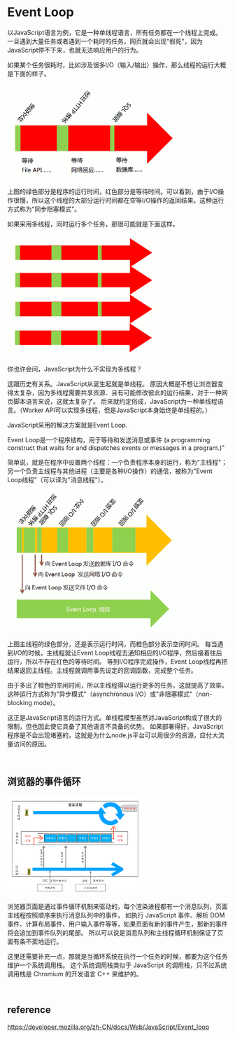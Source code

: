 # Event Loop
以JavaScript语言为例，它是一种单线程语言，所有任务都在一个线程上完成。
一旦遇到大量任务或者遇到一个耗时的任务，网页就会出现"假死"，因为JavaScript停不下来，也就无法响应用户的行为。

如果某个任务很耗时，比如涉及很多I/O（输入/输出）操作，那么线程的运行大概是下面的样子。

<img src="./pics/sync-block.png" />

上图的绿色部分是程序的运行时间，红色部分是等待时间。可以看到，由于I/O操作很慢，所以这个线程的大部分运行时间都在空等I/O操作的返回结果。这种运行方式称为"同步阻塞模式"。

如果采用多线程，同时运行多个任务，那很可能就是下面这样。

<img src="./pics/multi-thread.png" />

你也许会问，JavaScript为什么不实现为多线程？

这跟历史有关系。JavaScript从诞生起就是单线程。
原因大概是不想让浏览器变得太复杂，因为多线程需要共享资源、且有可能修改彼此的运行结果，对于一种网页脚本语言来说，这就太复杂了。
后来就约定俗成，JavaScript为一种单线程语言。（Worker API可以实现多线程，但是JavaScript本身始终是单线程的。）

JavaScript采用的解决方案就是Event Loop.

Event Loop是一个程序结构，用于等待和发送消息或事件 (a programming construct that waits for and dispatches events or messages in a program.)"

简单说，就是在程序中设置两个线程：一个负责程序本身的运行，称为"主线程"；
另一个负责主线程与其他进程（主要是各种I/O操作）的通信，被称为"Event Loop线程"（可以译为"消息线程"）。

<img src="./pics/event-loop.png" />

上图主线程的绿色部分，还是表示运行时间，而橙色部分表示空闲时间。
每当遇到I/O的时候，主线程就让Event Loop线程去通知相应的I/O程序，然后接着往后运行，所以不存在红色的等待时间。
等到I/O程序完成操作，Event Loop线程再把结果返回主线程。主线程就调用事先设定的回调函数，完成整个任务。

由于多出了橙色的空闲时间，所以主线程得以运行更多的任务，这就提高了效率。
这种运行方式称为"异步模式"（asynchronous I/O）或"非阻塞模式"（non-blocking mode）。

这正是JavaScript语言的运行方式。单线程模型虽然对JavaScript构成了很大的限制，但也因此使它具备了其他语言不具备的优势。
如果部署得好，JavaScript程序是不会出现堵塞的，这就是为什么node.js平台可以用很少的资源，应付大流量访问的原因。

<br>

## 浏览器的事件循环

<img src="./pics/browser-event-loop.png" />

浏览器页面是通过事件循环机制来驱动的，每个渲染进程都有一个消息队列，页面主线程按照顺序来执行消息队列中的事件，
如执行 JavaScript 事件、解析 DOM 事件、计算布局事件、用户输入事件等等，如果页面有新的事件产生，那新的事件将会追加到事件队列的尾部。 
所以可以说是消息队列和主线程循环机制保证了页面有条不紊地运行。

这里还需要补充一点，那就是当循环系统在执行一个任务的时候，都要为这个任务维护一个系统调用栈。
这个系统调用栈类似于 JavaScript 的调用栈，只不过系统调用栈是 Chromium 的开发语言 C++ 来维护的。

<br>

## reference
https://developer.mozilla.org/zh-CN/docs/Web/JavaScript/Event_loop